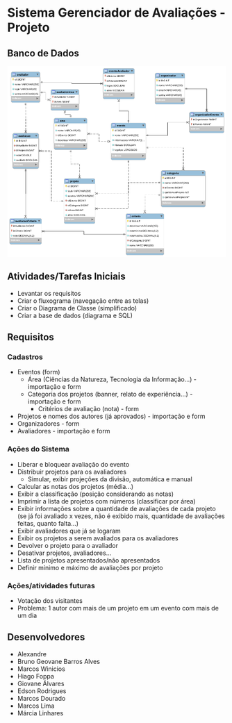 # Sistema Gerenciador de Avaliações - Projeto

## Banco de Dados

![diagrama](documentacao/diagramaBanco.png)

## Atividades/Tarefas Iniciais

* Levantar os requisitos
* Criar o fluxograma (navegação entre as telas)
* Criar o Diagrama de Classe (simplificado)
* Criar a base de dados (diagrama e SQL)

## Requisitos

### Cadastros
* Eventos (form)
    * Área (Ciências da Natureza, Tecnologia da Informação...) - importação e form
    * Categoria dos projetos (banner, relato de experiência...) - importação e form
        * Critérios de avaliação (nota) - form
* Projetos e nomes dos autores (já aprovados) - importação e form
* Organizadores - form
* Avaliadores - importação e form

### Ações do Sistema
* Liberar e bloquear avaliação do evento
* Distribuir projetos para os avaliadores
    * Simular, exibir projeções da divisão, automática e manual
* Calcular as notas dos projetos (média...)
* Exibir a classificação (posição considerando as notas)
* Imprimir a lista de projetos com números (classificar por área)
* Exibir informações sobre a quantidade de avaliações de cada projeto (se já foi avaliado x vezes, não é exibido mais, quantidade de avaliações feitas, quanto falta...)
* Exibir avaliadores que já se logaram
* Exibir os projetos a serem avaliados para os avaliadores
* Devolver o projeto para o avaliador
* Desativar projetos, avaliadores...
* Lista de projetos apresentados/não apresentados
* Definir mínimo e máximo de avaliações por projeto

### Ações/atividades futuras
* Votação dos visitantes
* Problema: 1 autor com mais de um projeto em um evento com mais de um dia

## Desenvolvedores
* Alexandre
* Bruno Geovane Barros Alves
* Marcos Winicios
* Hiago Foppa
* Giovane Álvares
* Edson Rodrigues
* Marcos Dourado
* Marcos Lima
* Márcia Linhares

